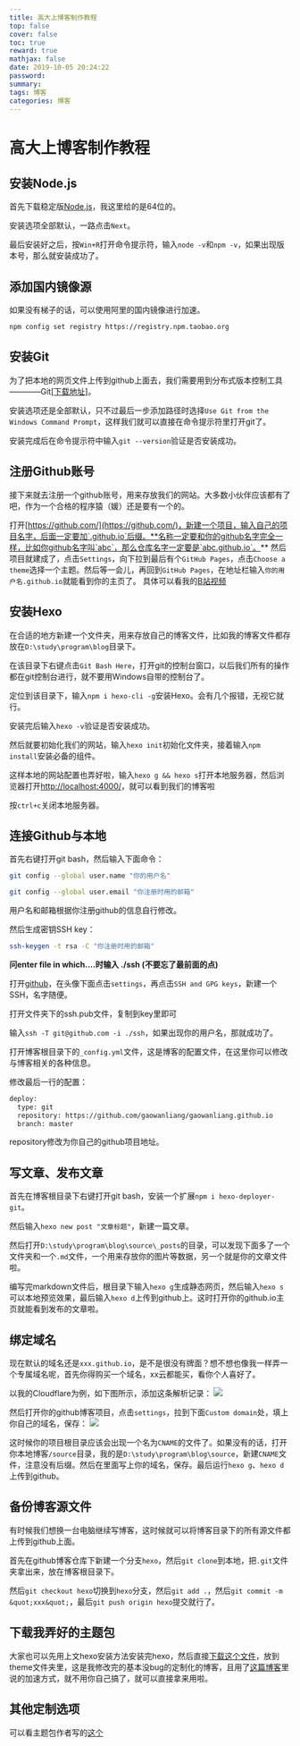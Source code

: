 ```yaml
---
title: 高大上博客制作教程
top: false
cover: false
toc: true
reward: true
mathjax: false
date: 2019-10-05 20:24:22
password:
summary:
tags: 博客
categories: 博客
---
```

# 高大上博客制作教程

## 安装Node.js

首先下载稳定版[Node.js](https://nodejs.org/dist/v9.11.1/node-v9.11.1-x64.msi)，我这里给的是64位的。

安装选项全部默认，一路点击`Next`。

最后安装好之后，按`Win+R`打开命令提示符，输入`node -v`和`npm -v`，如果出现版本号，那么就安装成功了。

## 添加国内镜像源

如果没有梯子的话，可以使用阿里的国内镜像进行加速。
```bash
npm config set registry https://registry.npm.taobao.org
```

## 安装Git
为了把本地的网页文件上传到github上面去，我们需要用到分布式版本控制工具————Git[[下载地址]](https://git-scm.com/download/win)。

安装选项还是全部默认，只不过最后一步添加路径时选择`Use Git from the Windows Command Prompt`，这样我们就可以直接在命令提示符里打开git了。

安装完成后在命令提示符中输入`git --version`验证是否安装成功。

## 注册Github账号

接下来就去注册一个github账号，用来存放我们的网站。大多数小伙伴应该都有了吧，作为一个合格的程序猿（媛）还是要有一个的。

打开[https://github.com/](https://github.com/)，新建一个项目，输入自己的项目名字，后面一定要加`.github.io`后缀。**名称一定要和你的github名字完全一样，比如你github名字叫`abc`，那么仓库名字一定要是`abc.github.io`。**
然后项目就建成了，点击`Settings`，向下拉到最后有个`GitHub Pages`，点击`Choose a theme`选择一个主题。然后等一会儿，再回到`GitHub Pages`，在地址栏输入`你的用户名.github.io`就能看到你的主页了。
具体可以看我的[B站视频](https://www.bilibili.com/video/av70212514)
## 安装Hexo

在合适的地方新建一个文件夹，用来存放自己的博客文件，比如我的博客文件都存放在`D:\study\program\blog`目录下。

在该目录下右键点击`Git Bash Here`，打开git的控制台窗口，以后我们所有的操作都在git控制台进行，就不要用Windows自带的控制台了。

定位到该目录下，输入`npm i hexo-cli -g`安装Hexo。会有几个报错，无视它就行。

安装完后输入`hexo -v`验证是否安装成功。

然后就要初始化我们的网站，输入`hexo init`初始化文件夹，接着输入`npm install`安装必备的组件。

这样本地的网站配置也弄好啦，输入`hexo g && hexo s`打开本地服务器，然后浏览器打开[http://localhost:4000/](http://localhost:4000/)，就可以看到我们的博客啦

按`ctrl+c`关闭本地服务器。

## 连接Github与本地

首先右键打开git bash，然后输入下面命令：
```bash
git config --global user.name "你的用户名"

git config --global user.email "你注册时用的邮箱"
```

用户名和邮箱根据你注册github的信息自行修改。

然后生成密钥SSH key：

```bash
ssh-keygen -t rsa -C "你注册时用的邮箱"
```

**问enter file in which....时输入 ./ssh (不要忘了最前面的点)**


打开[github](https://github.com)，在头像下面点击`settings`，再点击`SSH and GPG keys`，新建一个SSH，名字随便。

打开文件夹下的ssh.pub文件，复制到key里即可


输入`ssh -T git@github.com -i ./ssh`，如果出现你的用户名，那就成功了。


打开博客根目录下的`_config.yml`文件，这是博客的配置文件，在这里你可以修改与博客相关的各种信息。

修改最后一行的配置：

```bash
deploy:
  type: git
  repository: https://github.com/gaowanliang/gaowanliang.github.io
  branch: master
```
repository修改为你自己的github项目地址。

## 写文章、发布文章

首先在博客根目录下右键打开git bash，安装一个扩展`npm i hexo-deployer-git`。

然后输入`hexo new post "文章标题"`，新建一篇文章。

然后打开`D:\study\program\blog\source\_posts`的目录，可以发现下面多了一个文件夹和一个`.md`文件，一个用来存放你的图片等数据，另一个就是你的文章文件啦。

编写完markdown文件后，根目录下输入`hexo g`生成静态网页，然后输入`hexo s`可以本地预览效果，最后输入`hexo d`上传到github上。这时打开你的github.io主页就能看到发布的文章啦。

## 绑定域名

现在默认的域名还是`xxx.github.io`，是不是很没有牌面？想不想也像我一样弄一个专属域名呢，首先你得购买一个域名，xx云都能买，看你个人喜好了。

以我的Cloudflare为例，如下图所示，添加这条解析记录：
![](https://i.loli.net/2019/10/06/CHx8L6cAZJ92RQ3.png)

然后打开你的github博客项目，点击`settings`，拉到下面`Custom domain`处，填上你自己的域名，保存：
![](https://i.loli.net/2019/10/06/5v7clsJBFQM9g1a.png)

这时候你的项目根目录应该会出现一个名为`CNAME`的文件了。如果没有的话，打开你本地博客`/source`目录，我的是`D:\study\program\blog\source`，新建`CNAME`文件，注意没有后缀。然后在里面写上你的域名，保存。最后运行`hexo g`、`hexo d`上传到github。

## 备份博客源文件

有时候我们想换一台电脑继续写博客，这时候就可以将博客目录下的所有源文件都上传到github上面。

首先在github博客仓库下新建一个分支`hexo`，然后`git clone`到本地，把`.git`文件夹拿出来，放在博客根目录下。

然后`git checkout hexo`切换到`hexo`分支，然后`git add .`，然后`git commit -m &quot;xxx&quot;`，最后`git push origin hexo`提交就行了。

## 下载我弄好的主题包

大家也可以先用上文hexo安装方法安装完hexo，然后直接[下载这个文件](https://cdn.jsdelivr.net/gh/gaowanliang/gitment-store/hexo-theme-matery.zip)，放到theme文件夹里，这是我修改完的基本没bug的定制化的博客，且用了[这篇博客](http://www.gwl6.me/2019/09/30/jia-su-github-pages-wang-zhan/)里说的加速方式，就不用你自己搞了，就可以直接拿来用啦。

## 其他定制选项
可以看主题包作者写的[这个](https://github.com/blinkfox/hexo-theme-matery/blob/develop/README_CN.md)



